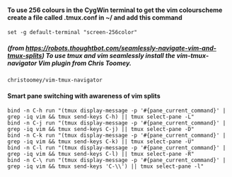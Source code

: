 #### To use 256 colours in the CygWin terminal to get the vim colourscheme create a file called .tmux.conf in ~/ and add this command

```
set -g default-terminal "screen-256color"
```

##### (from https://robots.thoughtbot.com/seamlessly-navigate-vim-and-tmux-splits) To use tmux and vim seamlessly install the vim-tmux-navigator Vim plugin from Chris Toomey. 

``` 
christoomey/vim-tmux-navigator
```

#### Smart pane switching with awareness of vim splits
```
bind -n C-h run "(tmux display-message -p '#{pane_current_command}' | grep -iq vim && tmux send-keys C-h) || tmux select-pane -L"
bind -n C-j run "(tmux display-message -p '#{pane_current_command}' | grep -iq vim && tmux send-keys C-j) || tmux select-pane -D"
bind -n C-k run "(tmux display-message -p '#{pane_current_command}' | grep -iq vim && tmux send-keys C-k) || tmux select-pane -U"
bind -n C-l run "(tmux display-message -p '#{pane_current_command}' | grep -iq vim && tmux send-keys C-l) || tmux select-pane -R"
bind -n C-\ run "(tmux display-message -p '#{pane_current_command}' | grep -iq vim && tmux send-keys 'C-\\') || tmux select-pane -l"
```
